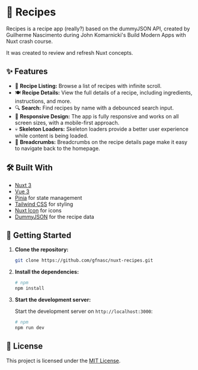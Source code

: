# 🍳 Recipes

Recipes is a recipe app (really?) based on the dummyJSON API, created by Guilherme Nascimento during John Komarnicki's Build Modern Apps with Nuxt crash course.

It was created to review and refresh Nuxt concepts.

## ✨ Features

- 📜 **Recipe Listing:** Browse a list of recipes with infinite scroll.
- 🍽️ **Recipe Details:** View the full details of a recipe, including ingredients, instructions, and more.
- 🔍 **Search:** Find recipes by name with a debounced search input.
- 📱 **Responsive Design:** The app is fully responsive and works on all screen sizes, with a mobile-first approach.
- 💀 **Skeleton Loaders:** Skeleton loaders provide a better user experience while content is being loaded.
- 🍞 **Breadcrumbs:** Breadcrumbs on the recipe details page make it easy to navigate back to the homepage.

## 🛠️ Built With

- [Nuxt 3](https://nuxt.com/)
- [Vue 3](https://vuejs.org/)
- [Pinia](https://pinia.vuejs.org/) for state management
- [Tailwind CSS](https://tailwindcss.com/) for styling
- [Nuxt Icon](https://github.com/nuxt-modules/icon) for icons
- [DummyJSON](https://dummyjson.com/docs/recipes) for the recipe data

## 🏁 Getting Started

1. **Clone the repository:**

   ```bash
   git clone https://github.com/gfnasc/nuxt-recipes.git
   ```

2. **Install the dependencies:**

   ```bash
   # npm
   npm install
   ```

3. **Start the development server:**

   Start the development server on `http://localhost:3000`:

   ```bash
   # npm
   npm run dev
   ```

## 📄 License

This project is licensed under the [MIT License](LICENSE).
